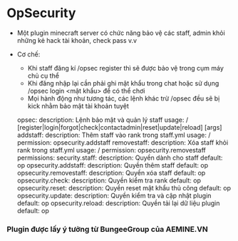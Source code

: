 # OpSecurity
* Một plugin minecraft server có chức năng bảo vệ các staff, admin khỏi những kẻ hack tài khoản, check pass v.v
* Cơ chế:
  + Khi staff đăng kí /opsec register thì sẽ được bảo vệ trong cụm máy chủ cụ thể
  + Khi đăng nhập lại cần phải ghi mật khẩu trong chat hoặc sử dụng /opsec login <mật khẩu> để có thể chơi
  + Mọi hành động như tương tác, các lệnh khác trừ /opsec đều sẽ bị kick nhằm bảo mật tài khoản tuyệt
 
    
  opsec:
    description: Lệnh bảo mật và quản lý staff
    usage: /<command> [register|login|forgot|check|contactadmin|reset|update|reload] [args]
  addstaff:
    description: Thêm staff vào rank trong staff.yml
    usage: /<command> <rank> <player>
    permission: opsecurity.addstaff
  removestaff:
    description: Xóa staff khỏi rank trong staff.yml
    usage: /<command> <rank> <player>
    permission: opsecurity.removestaff
permissions:
  security.staff:
    description: Quyền dành cho staff
    default: op
  opsecurity.addstaff:
    description: Quyền thêm staff
    default: op
  opsecurity.removestaff:
    description: Quyền xóa staff
    default: op
  opsecurity.check:
    description: Quyền kiểm tra rank
    default: op
  opsecurity.reset:
    description: Quyền reset mật khẩu thủ công
    default: op
  opsecurity.update:
    description: Quyền kiểm tra và cập nhật plugin
    default: op
  opsecurity.reload:
    description: Quyền tải lại dữ liệu plugin
    default: op
### Plugin được lấy ý tưởng từ BungeeGroup của AEMINE.VN
